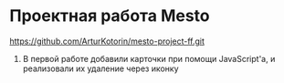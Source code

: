# Проектная работа Mesto

https://github.com/ArturKotorin/mesto-project-ff.git

1. В первой работе добавили карточки при помощи JavaScript'а, и реализовали их удаление через иконку